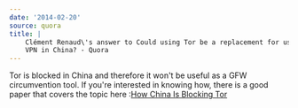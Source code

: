 ```yaml
---
date: '2014-02-20'
source: quora
title: |
    Clément Renaud\'s answer to Could using Tor be a replacement for using
    VPN in China? - Quora
---
```


Tor is blocked in China and therefore it won\'t be useful as a GFW
circumvention tool. If you\'re interested in knowing how, there is a
good paper that covers the topic here :[How China Is Blocking
Tor](http://arxiv.org/abs/1204.0447)
